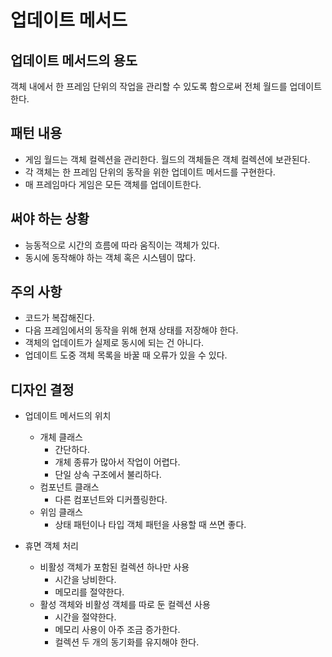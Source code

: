 # 업데이트 메서드
## 업데이트 메서드의 용도
객체 내에서 한 프레임 단위의 작업을 관리할 수 있도록 함으로써 전체 월드를 업데이트한다.

## 패턴 내용
* 게임 월드는 객체 컬렉션을 관리한다. 월드의 객체들은 객체 컬렉션에 보관된다.
* 각 객체는 한 프레임 단위의 동작을 위한 업데이트 메서드를 구현한다.
* 매 프레임마다 게임은 모든 객체를 업데이트한다.

## 써야 하는 상황
* 능동적으로 시간의 흐름에 따라 움직이는 객체가 있다.
* 동시에 동작해야 하는 객체 혹은 시스템이 많다.

## 주의 사항
* 코드가 복잡해진다.
* 다음 프레임에서의 동작을 위해 현재 상태를 저장해야 한다.
* 객체의 업데이트가 실제로 동시에 되는 건 아니다.
* 업데이트 도중 객체 목록을 바꿀 때 오류가 있을 수 있다.

## 디자인 결정
* 업데이트 메서드의 위치
    * 개체 클래스
        * 간단하다.
        * 개체 종류가 많아서 작업이 어렵다.
        * 단일 상속 구조에서 불리하다.
    * 컴포넌트 클래스
        * 다른 컴포넌트와 디커플링한다.
    * 위임 클래스
        * 상태 패턴이나 타입 객체 패턴을 사용할 때 쓰면 좋다.

* 휴면 객체 처리
    * 비활성 객체가 포함된 컬렉션 하나만 사용
        * 시간을 낭비한다.
        * 메모리를 절약한다.
    * 활성 객체와 비활성 객체를 따로 둔 컬렉션 사용
        * 시간을 절약한다.
        * 메모리 사용이 아주 조금 증가한다.
        * 컬렉션 두 개의 동기화를 유지해야 한다.